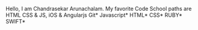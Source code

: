 Hello, I am Chandrasekar Arunachalam.
My favorite Code School paths are HTML CSS & JS, iOS & Angularjs
Git*
Javascript*
HTML*
CSS*
RUBY*
SWIFT*
